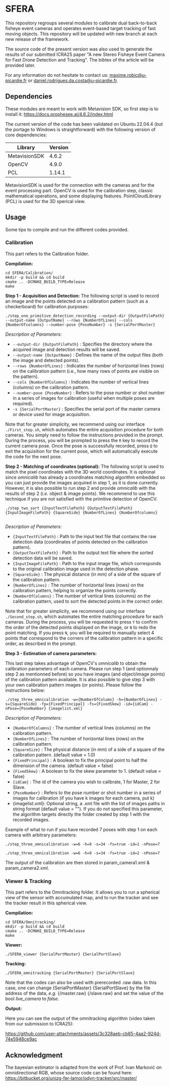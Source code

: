 # SFERA

This repository regroups several modules to calibrate dual back-to-back fisheye event cameras and operates event-based target tracking of fast moving objects. This repository will be updated with new branch at each new release of the framework.

The source code of the present version was also used to generate the results of our submitted ICRA25 paper "A new Stereo Fisheye Event Camera for Fast Drone Detection and Tracking". The bibtex of the article will be provided later.

For any information do not hesitate to contact us: maxime.robic@u-picardie.fr or daniel.rodrigues.da.costa@u-picardie.fr.

## Dependencies

These modules are meant to work with Metavision SDK, so first step is to install it: https://docs.prophesee.ai/4.6.2/index.html

The current version of the code has been validated on Ubuntu 22.04.4 (but the portage to Windows is straightforward) with the following version of core dependencies:

| Library       | Version       |
| ------------- | ------------- |
| MetavisionSDK | 4.6.2         |
| OpenCV        | 4.9.0         |
| PCL           | 1.14.1        |

MetavisionSDK is used for the connection with the cameras and for the event processing part. 
OpenCV is used for the calibration step, classic mathematical operations, and some displaying features. 
PointCloudLibrary (PCL) is used for the 3D sperical view. 

## Usage
Some tips to compile and run the different codes provided.

### Calibration
This part refers to the Calibration folder.

**Compilation:**

```
cd SFERA/Calibration/
mkdir -p build && cd build
cmake .. -DCMAKE_BUILD_TYPE=Release
make
```

**Step 1 - Acquisition and Detection:**
The following script is used to record an image and the points detected on a calibration pattern (such as a checkerboard) for calibration purposes:

```
./step_one_primitive_detection_recording --output-dir {OutputFilePath} --output-name {OutputName} --rows {NumberOfLines} --cols {NumberOfcolumns} --number-pose {PoseNumber} -s {SerialPortMaster} 

```
_Description of Parameters:_

* `--output-dir {OutputFilePath}` : Specifies the directory where the acquired image and detection results will be saved.
* `--output-name {OutputName}` : Defines the name of the output files (both the image and detected points).
* `--rows {NumberOfLines}` : Indicates the number of horizontal lines (rows) on the calibration pattern (i.e., how many rows of points are visible on the pattern).
* `--cols {NumberOfColumns}` : Indicates the number of vertical lines (columns) on the calibration pattern.
* `--number-pose {PoseNumber}` : Refers to the pose number or shot number in a series of images for calibration (useful when multiple poses are required).
* `-s {SerialPortMaster}` : Specifies the serial port of the master camera or device used for image acquisition.

Note that for greater simplicity, we recommend using our interface `./First_step.sh`, which automates the entire acquisition procedure for both cameras.
You simply need to follow the instructions provided in the prompt. During the process, you will be prompted to press the `R` key to record the current camera pose. 
Once the pose is successfully recorded, press `Q` to exit the acquisition for the current pose, which will automatically execute the code for the next pose.

**Step 2 - Matching of coordinates (optional):**
The following script is used to match the pixel coordinates with the 3D world coordinates. It is optional since *omnicalib* has already a coordinates matching algorithm embedded so you can just provide the images acquired in step 1, as it is done currently. However, it is also possible to run step 2 and provide *omnicalib* with the results of step 2 (*i.e.* object & image points). We recommend to use this technique if you are not satisfied with the primitive detection of OpenCV. 

```
./step_two_sort {InputTextFilePath} {OutputTextFilePath} {InputImageFilePath} {SquareSide} {NumberOfLines} {NumberOfcolumns}
	
```
_Description of Parameters:_

* `{InputTextFilePath}` : Path to the input text file that contains the raw detection data (coordinates of points detected on the calibration pattern).
* `{OutputTextFilePath}` : Path to the output text file where the sorted detection data will be saved.
* `{InputImageFilePath}` : Path to the input image file, which corresponds to the original calibration image used in the detection phase.
* `{SquareSide}` : The physical distance (in mm) of a side of the square of the calibration pattern. 
* `{NumberOfLines}` : The number of horizontal lines (rows) on the calibration pattern, helping to organize the points correctly.
* `{NumberOfColumns}` : The number of vertical lines (columns) on the calibration pattern, used to sort the detected points in the correct order.

Note that for greater simplicity, we recommend using our interface `./Second_step.sh`, which automates the entire matching procedure for each cameras. 
During the process, you will be requested to press `Y` to confirm the order of the detected points displayed on the image, or `N` to redo the point matching. 
If you press `N`, you will be required to manually select 4 points that correspond to the corners of the calibration pattern in a specific order, as described in the prompt.

**Step 3 - Estimation of camera parameters:**

This last step takes advantage of OpenCV's *omnicalib* to obtain the calibration parameters of each camera. Please run step 1 (and optionnaly step 2 as mentionned before) so you have images (and object/image points) of the calibration pattern available. It is also possible to give step 3 with your own calibration pattern images (or points). Please follow the instructions below:

```
./step_three_omnicalibration -w={NumberOfColums} -h={NumberOfLines} -s={SquareSide} -fp={FixedPrincipal} -fs={FixedSkew} -id={idCam} -nPose={PoseNumber} {imagelist.xml}

```

_Description of Parameters:_

* `{NumberOfColumns}` : The number of vertical lines (columns) on the calibration pattern.
* `{NumberOfLines}` : The number of horizontal lines (rows) on the calibration pattern.
* `{SquareSize}` : The physical distance (in mm) of a side of a square of the calibration pattern. (default value = 1.0)
* `{FixedPrincipal}` : A boolean to fix the principal point to half the dimension of the camera. (default value = false)
* `{FixedSkew}` : A boolean to fix the skew parameter to 1. (default value = false)
* `{idCam}` : The id of the camera you wish to calibrate, 1 for Master, 2 for Slave.
* `{PoseNumber}` : Refers to the pose number or shot number in a series of images for calibration (if you have k images for each camera, put k)
* {imagelist.xml}: Optional string, a .xml file with the list of images paths in string format (default value = ""). If you do not specified this parameter, the algorithm targets directly the folder created by step 1 with the recorded images.

Example of what to run if you have recorded 7 poses with step 1 on each camera with arbitrary parameters:

```
./step_three_omnicalibration -w=6 -h=9 -s=34 -fs=true -id=1 -nPose=7

./step_three_omnicalibration -w=6 -h=9 -s=34 -fs=true -id=2 -nPose=7

```

The output of the calibration are then stored in param_camera1.xml & param_camera2.xml.

### Viewer & Tracking
This part refers to the Omnitracking folder. It allows you to run a spherical view of the sensor with accumulated map, and to run the tracker and see the tracker result in this spherical view.

**Compilation:**

```
cd SFERA/Omnitracking/
mkdir -p build && cd build
cmake .. -DCMAKE_BUILD_TYPE=Release
make
```

**Viewer:**

```
./SFERA_viewer {SerialPortMaster} {SerialPortSlave}

```
**Tracking:**
```
./SFERA_omnitracking {SerialPortMaster} {SerialPortSlave}
```
Note that the codes can also be used with prerecorded .raw data. In this case, one can change {SerialPortMaster} {SerialPortSlave} by the file address of the data, *e.g.* {/master.raw} {/slave.raw} and set the value of the bool *live_camera* to *false*.

**Output:**

Here you can see the output of the omnitracking algorithm (video taken from our submission to ICRA25):


https://github.com/user-attachments/assets/3c328aeb-cb85-4aa2-924d-74e5948ce9ac




## Acknowledgment
The bayesian estimator is adapted from the work of Prof. Ivan Marković on omnidirectional RGB, whose source code can be found here: https://bitbucket.org/unizg-fer-lamor/odyn-tracker/src/master/

